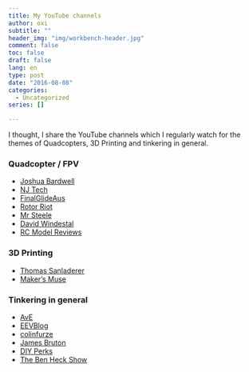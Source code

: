 ```yaml
---
title: My YouTube channels
author: oxi
subtitle: ""
header_img: "img/workbench-header.jpg"
comment: false
toc: false
draft: false
lang: en
type: post
date: "2016-08-08"
categories:
  - Uncategorized
series: []

---
```

I thought, I share the YouTube channels which I regularly watch for the themes of Quadcopters, 3D Printing and tinkering in general.

### Quadcopter / FPV

  * <a href="https://www.youtube.com/channel/UCX3eufnI7A2I7IkKHZn8KSQ" target="_blank">Joshua Bardwell</a>
  * <a href="https://www.youtube.com/channel/UCpHN-7J2TaPEEMlfqWg5Cmg" target="_blank">NJ Tech</a>
  * <a href="https://www.youtube.com/channel/UCuibbKUX0wT5yie0_EM0Smw" target="_blank">FinalGlideAus</a>
  * <a href="https://www.youtube.com/channel/UCemG3VoNCmjP8ucHR2YY7hw" target="_blank">Rotor Riot</a>
  * <a href="https://www.youtube.com/channel/UCQEqPV0AwJ6mQYLmSO0rcNA" target="_blank">Mr Steele</a>
  * <a href="https://www.youtube.com/channel/UC16hCs7XeniFuoJq0hm_-EA" target="_blank">David Windestal</a>
  * <a href="https://www.youtube.com/channel/UCahqHsTaADV8MMmj2D5i1Vw" target="_blank">RC Model Reviews</a>

### 3D Printing

  * <a href="https://www.youtube.com/channel/UCb8Rde3uRL1ohROUVg46h1A" target="_blank">Thomas Sanladerer</a>
  * <a href="https://www.youtube.com/channel/UCxQbYGpbdrh-b2ND-AfIybg" target="_blank">Maker&#8217;s Muse</a>

### Tinkering in general

  * <a href="https://www.youtube.com/channel/UChWv6Pn_zP0rI6lgGt3MyfA" target="_blank">AvE</a>
  * <a href="https://www.youtube.com/channel/UC2DjFE7Xf11URZqWBigcVOQ" target="_blank">EEVBlog</a>
  * <a href="https://www.youtube.com/channel/UCp68_FLety0O-n9QU6phsgw" target="_blank">colinfurze</a>
  * <a href="https://www.youtube.com/channel/UCUbDcUPed50Y_7KmfCXKohA" target="_blank">James Bruton</a>
  * <a href="https://www.youtube.com/channel/UCUQo7nzH1sXVpzL92VesANw" target="_blank">DIY Perks</a>
  * <a href="https://www.youtube.com/channel/UChturLXwYxwTOf_5krs0qvA" target="_blank">The Ben Heck Show</a>
